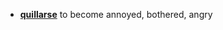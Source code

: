 - [**quillarse**](https://diccionariolibre.com/definicion/quillarse) to become annoyed, bothered, angry